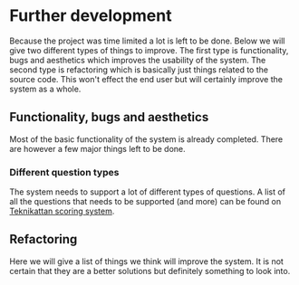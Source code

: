 # Further development

Because the project was time limited a lot is left to be done.
Below we will give two different types of things to improve.
The first type is functionality, bugs and aesthetics which improves the usability of the system.
The second type is refactoring which is basically just things related to the source code.
This won't effect the end user but will certainly improve the system as a whole.

## Functionality, bugs and aesthetics

Most of the basic functionality of the system is already completed.
There are however a few major things left to be done.

### Different question types

The system needs to support a lot of different types of questions.
A list of all the questions that needs to be supported (and more) can be found on [Teknikattan scoring system](https://github.com/TechnoX/teknikattan-scoring-system/blob/master/kandidatarbete_teknikattan.md).

## Refactoring

Here we will give a list of things we think will improve the system.
It is not certain that they are a better solutions but definitely something to look into.

